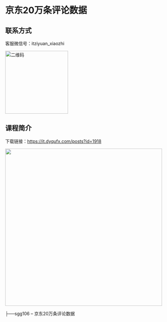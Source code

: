 # 京东20万条评论数据

## 联系方式

客服微信号：itziyuan_xiaozhi

<img src="https://ziyuanyun.oss-cn-guangzhou.aliyuncs.com/common/20240614073449/666b82192834a.jpg" width="200" height="200" alt="二维码">

## 课程简介

下载链接：https://it.dyqufx.com/posts?id=1918

<img src="https://ziyuanyun.oss-cn-guangzhou.aliyuncs.com/yun/20240515183605/664490150dccc.jpg" width="500" alt="">

  ├──sgg106 &#8211; 京东20万条评论数据

  